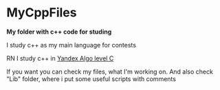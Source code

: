 # MyCppFiles
**My folder with c++ code for studing**

I study c++ as my main language for contests

RN I study c++ in [Yandex Algo level C](https://academy.yandex.ru/kruzhok)

If you want you can check my files, what I'm working on. And also check "Lib" folder, where i put some useful scripts with comments

